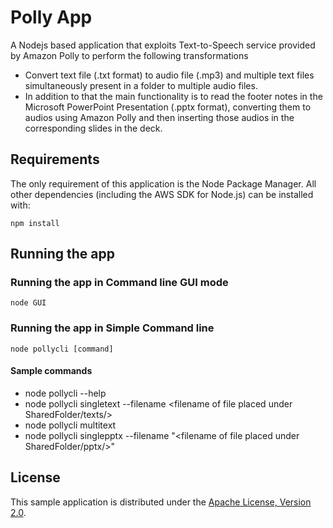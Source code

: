 # Polly App

A Nodejs based application that exploits Text-to-Speech service provided by Amazon Polly to perform the following transformations
* Convert text file (.txt format) to audio file (.mp3) and multiple text files simultaneously present in a folder to multiple audio files.
* In addition to that the main functionality is to read the footer notes in the Microsoft PowerPoint Presentation (.pptx format), converting them to audios using Amazon Polly and then inserting those audios in the corresponding slides in the deck.

## Requirements

The only requirement of this application is the Node Package Manager. All other
dependencies (including the AWS SDK for Node.js) can be installed with:

    npm install

## Running the app
### Running the app in Command line GUI mode
    node GUI
### Running the app in Simple Command line 
    node pollycli [command]
#### Sample commands
* node pollycli --help
* node pollycli singletext --filename <filename of file placed under SharedFolder/texts/>
* node pollycli multitext
* node pollycli singlepptx --filename "<filename of file placed under SharedFolder/pptx/>"

## License

This sample application is distributed under the
[Apache License, Version 2.0](http://www.apache.org/licenses/LICENSE-2.0).

